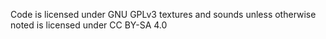 Code is licensed under GNU GPLv3
textures and sounds unless otherwise noted is licensed under CC BY-SA 4.0
